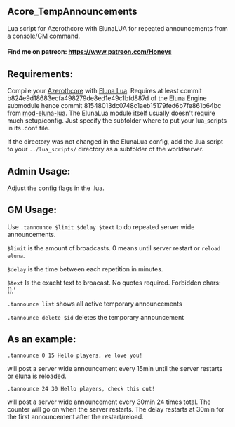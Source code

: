 ## Acore_TempAnnouncements
Lua script for Azerothcore with ElunaLUA for repeated announcements from a console/GM command.

#### Find me on patreon: https://www.patreon.com/Honeys

## Requirements:
Compile your [Azerothcore](https://github.com/azerothcore/azerothcore-wotlk) with [Eluna Lua](https://www.azerothcore.org/catalogue-details.html?id=131435473).
Requires at least commit b824e9d18683ecfa498279de8ed1e49c1bfd887d of the Eluna Engine submodule hence commit 81548013dc0748c1aeb15179fed6b7fe861b64bc from [mod-eluna-lua](https://github.com/azerothcore/mod-eluna-lua-engine).
The ElunaLua module itself usually doesn't require much setup/config. Just specify the subfolder where to put your lua_scripts in its .conf file.

If the directory was not changed in the ElunaLua config, add the .lua script to your `../lua_scripts/` directory as a subfolder of the worldserver.

## Admin Usage:
Adjust the config flags in the .lua.

## GM Usage:
Use `.tannounce $limit $delay $text` to do repeated server wide announcements.

`$limit` is the amount of broadcasts. 0 means until server restart or `reload eluna`.

`$delay` is the time between each repetition in minutes.

`$text` Is the exacht text to broacast. No quotes required. Forbidden chars: [];'

`.tannounce list` shows all active temporary announcements

`.tannounce delete $id` deletes the temporary announcement

## As an example:
`.tannounce 0 15 Hello players, we love you!`

will post a server wide announcement every 15min until the server restarts or eluna is reloaded.

`.tannounce 24 30 Hello players, check this out!`

will post a server wide announcement every 30min 24 times total. The counter will go on when the server restarts. The delay restarts at 30min for the first announcement after the restart/reload.